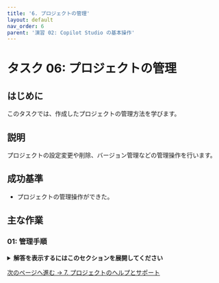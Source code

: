```yaml
---
title: '6. プロジェクトの管理'
layout: default
nav_order: 6
parent: '演習 02: Copilot Studio の基本操作'
---
```


# タスク 06: プロジェクトの管理

## はじめに

このタスクでは、作成したプロジェクトの管理方法を学びます。

## 説明

プロジェクトの設定変更や削除、バージョン管理などの管理操作を行います。

## 成功基準

- プロジェクトの管理操作ができた。

## 主な作業

### 01: 管理手順

<details markdown="block">
  <summary><strong>解答を表示するにはこのセクションを展開してください</strong></summary>

1. プロジェクトの管理画面を開きます。
1. 設定変更や削除、バージョン管理などを行います。

</details>

[次のページへ進む → 7. プロジェクトのヘルプとサポート](0207.md)
